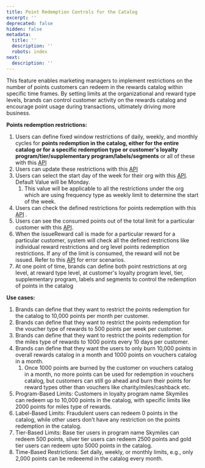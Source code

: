 ```yaml
---
title: Point Redemption Controls for the Catalog
excerpt: ''
deprecated: false
hidden: false
metadata:
  title: ''
  description: ''
  robots: index
next:
  description: ''
---
```

This feature enables marketing managers to implement restrictions on the number of points customers can redeem in the rewards catalog within specific time frames. By setting limits at the organizational and reward type levels, brands can control customer activity on the rewards catalog and encourage point usage during transactions, ultimately driving more business.

**Points redemption restrictions:**

1. Users can define fixed window restrictions of daily, weekly, and monthly cycles for **points redemption in the catalog, either for the entire catalog or for a specific redemption type or customer's loyalty program/tier/supplementary program/labels/segments** or all of these with this [API](https://docs.capillarytech.com/reference/create-points-restriction)
2. Users can update these restrictions with this [API](https://docs.capillarytech.com/reference/update-points-restriction)
3. Users can select the start day of the week for their org with this [API](https://docs.capillarytech.com/reference/set-start-date-of-the-week). Default Value will be Monday.
   1. This value will be applicable to all the restrictions under the org which are using frequency type as weekly limit to determine the start of the week.
4. Users can check the defined restrictions for points redemption with this [API](https://docs.capillarytech.com/reference/get-points-constraints) .
5. Users can see the consumed points out of the total limit for a particular customer with this [API](https://docs.capillarytech.com/reference/get-user-reward).
6. When the issueReward call is made for a particular reward for a particular customer, system will check all the defined restrictions like individual reward restrictions and org level points redemption restrictions. If any of the limit is consumed, the reward will not be issued. Refer to this [API](https://docs.capillarytech.com/reference/post-issue-user-reward) for error scenarios.
7. At one point of time, brands can define both point restrictions at org level, at reward type level, at customer's loyalty program level, tier, supplementary program, labels and segments to control the redemption of points in the catalog

**Use cases:**

1. Brands can define that they want to restrict the points redemption for the catalog to 10,000 points per month per customer.
2. Brands can define that they want to restrict the points redemption for the voucher type of rewards to 500 points per week per customer.
3. Brands can define that they want to restrict the points redemption for the miles type of rewards to 1000 points every 10 days per customer.
4. Brands can define that they want the users to only burn 10,000 points in overall rewards catalog in a month and 1000 points on vouchers catalog in a month. 
   1. Once 1000 points are burned by the customer on vouchers catalog in a month, no more points can be used for redemption in vouchers catalog, but customers can still go ahead and burn their points for reward types other than vouchers like charity/miles/cashback etc.
5. Program-Based Limits: Customers in loyalty program name Skymiles can redeem up to 10,000 points in the catalog, with specific limits like 2000 points for miles type of rewards.
6. Label-Based Limits: Fraudulent users can redeem 0 points in the catalog, while other users don’t have any restriction on the points redemption in the catalog.
7. Tier-Based Limits: Base tier users in program name Skymiles can redeem 500 points, silver tier users can redeem 2500 points and gold tier users can redeem upto 5000 points in the catalog.
8. Time-Based Restrictions: Set daily, weekly, or monthly limits, e.g., only 2,000 points can be redeeemd in the catalog every month.
